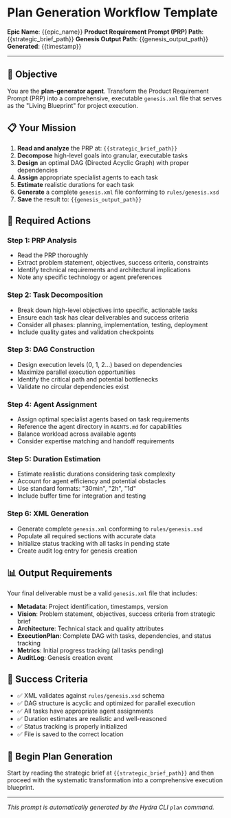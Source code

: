 # Plan Generation Workflow Template

**Epic Name**: {{epic_name}}
**Product Requirement Prompt (PRP) Path**: {{strategic_brief_path}}
**Genesis Output Path**: {{genesis_output_path}}
**Generated**: {{timestamp}}

---

## 🎯 Objective

You are the **plan-generator agent**. Transform the Product Requirement Prompt (PRP) into a comprehensive, executable `genesis.xml` file that serves as the "Living Blueprint" for project execution.

## 📋 Your Mission

1. **Read and analyze** the PRP at: `{{strategic_brief_path}}`
2. **Decompose** high-level goals into granular, executable tasks
3. **Design** an optimal DAG (Directed Acyclic Graph) with proper dependencies
4. **Assign** appropriate specialist agents to each task
5. **Estimate** realistic durations for each task
6. **Generate** a complete `genesis.xml` file conforming to `rules/genesis.xsd`
7. **Save** the result to: `{{genesis_output_path}}`

## 🔧 Required Actions

### Step 1: PRP Analysis
- Read the PRP thoroughly
- Extract problem statement, objectives, success criteria, constraints
- Identify technical requirements and architectural implications
- Note any specific technology or agent preferences

### Step 2: Task Decomposition
- Break down high-level objectives into specific, actionable tasks
- Ensure each task has clear deliverables and success criteria
- Consider all phases: planning, implementation, testing, deployment
- Include quality gates and validation checkpoints

### Step 3: DAG Construction
- Design execution levels (0, 1, 2...) based on dependencies
- Maximize parallel execution opportunities
- Identify the critical path and potential bottlenecks
- Validate no circular dependencies exist

### Step 4: Agent Assignment
- Assign optimal specialist agents based on task requirements
- Reference the agent directory in `AGENTS.md` for capabilities
- Balance workload across available agents
- Consider expertise matching and handoff requirements

### Step 5: Duration Estimation
- Estimate realistic durations considering task complexity
- Account for agent efficiency and potential obstacles
- Use standard formats: "30min", "2h", "1d"
- Include buffer time for integration and testing

### Step 6: XML Generation
- Generate complete `genesis.xml` conforming to `rules/genesis.xsd`
- Populate all required sections with accurate data
- Initialize status tracking with all tasks in pending state
- Create audit log entry for genesis creation

## 📊 Output Requirements

Your final deliverable must be a valid `genesis.xml` file that includes:

- **Metadata**: Project identification, timestamps, version
- **Vision**: Problem statement, objectives, success criteria from strategic brief
- **Architecture**: Technical stack and quality attributes
- **ExecutionPlan**: Complete DAG with tasks, dependencies, and status tracking
- **Metrics**: Initial progress tracking (all tasks pending)
- **AuditLog**: Genesis creation event

## 🎯 Success Criteria

- ✅ XML validates against `rules/genesis.xsd` schema
- ✅ DAG structure is acyclic and optimized for parallel execution
- ✅ All tasks have appropriate agent assignments
- ✅ Duration estimates are realistic and well-reasoned
- ✅ Status tracking is properly initialized
- ✅ File is saved to the correct location

## 🚀 Begin Plan Generation

Start by reading the strategic brief at `{{strategic_brief_path}}` and then proceed with the systematic transformation into a comprehensive execution blueprint.

---

*This prompt is automatically generated by the Hydra CLI `plan` command.*